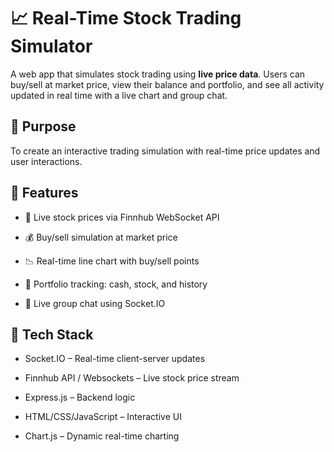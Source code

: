 # 📈 Real-Time Stock Trading Simulator
A web app that simulates stock trading using **live price data**. Users can buy/sell at market price, view their balance and portfolio, and see all activity updated in real time with a live chart and group chat.

## 🎯 Purpose
To create an interactive trading simulation with real-time price updates and user interactions. 
## 🚀 Features
- 🔄 Live stock prices via Finnhub WebSocket API


- 💰 Buy/sell simulation at market price


- 📉 Real-time line chart with buy/sell points


- 🧾 Portfolio tracking: cash, stock, and history


- 💬 Live group chat using Socket.IO



## 🧱 Tech Stack
- Socket.IO – Real-time client-server updates


- Finnhub API / Websockets – Live stock price stream


- Express.js – Backend logic


- HTML/CSS/JavaScript – Interactive UI


- Chart.js – Dynamic real-time charting

